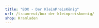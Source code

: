 ```yaml
---
title: "BOX - Der KleinPreisKönig"
url: /traunreut/box-der-kleinpreiskoenig/
shop: Kramladen
---
```


